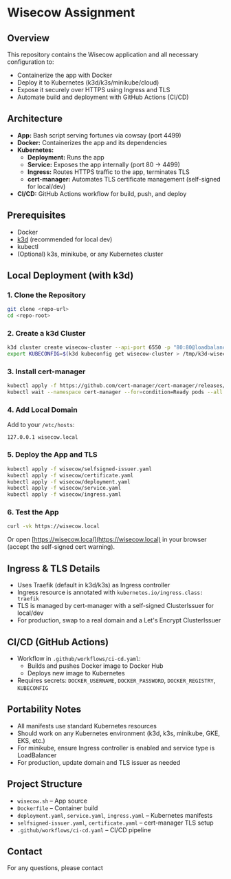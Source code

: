 # Wisecow Assignment

## Overview
This repository contains the Wisecow application and all necessary configuration to:
- Containerize the app with Docker
- Deploy it to Kubernetes (k3d/k3s/minikube/cloud)
- Expose it securely over HTTPS using Ingress and TLS
- Automate build and deployment with GitHub Actions (CI/CD)

## Architecture
- **App:** Bash script serving fortunes via cowsay (port 4499)
- **Docker:** Containerizes the app and its dependencies
- **Kubernetes:**
  - **Deployment:** Runs the app
  - **Service:** Exposes the app internally (port 80 → 4499)
  - **Ingress:** Routes HTTPS traffic to the app, terminates TLS
  - **cert-manager:** Automates TLS certificate management (self-signed for local/dev)
- **CI/CD:** GitHub Actions workflow for build, push, and deploy

## Prerequisites
- Docker
- [k3d](https://k3d.io/) (recommended for local dev)
- kubectl
- (Optional) k3s, minikube, or any Kubernetes cluster

## Local Deployment (with k3d)

### 1. Clone the Repository
```sh
git clone <repo-url>
cd <repo-root>
```

### 2. Create a k3d Cluster
```sh
k3d cluster create wisecow-cluster --api-port 6550 -p "80:80@loadbalancer" -p "443:443@loadbalancer"
export KUBECONFIG=$(k3d kubeconfig get wisecow-cluster > /tmp/k3d-wisecow.yaml && echo /tmp/k3d-wisecow.yaml)
```

### 3. Install cert-manager
```sh
kubectl apply -f https://github.com/cert-manager/cert-manager/releases/latest/download/cert-manager.yaml
kubectl wait --namespace cert-manager --for=condition=Ready pods --all --timeout=120s
```

### 4. Add Local Domain
Add to your `/etc/hosts`:
```
127.0.0.1 wisecow.local
```

### 5. Deploy the App and TLS
```sh
kubectl apply -f wisecow/selfsigned-issuer.yaml
kubectl apply -f wisecow/certificate.yaml
kubectl apply -f wisecow/deployment.yaml
kubectl apply -f wisecow/service.yaml
kubectl apply -f wisecow/ingress.yaml
```

### 6. Test the App
```sh
curl -vk https://wisecow.local
```
Or open [https://wisecow.local](https://wisecow.local) in your browser (accept the self-signed cert warning).

## Ingress & TLS Details
- Uses Traefik (default in k3d/k3s) as Ingress controller
- Ingress resource is annotated with `kubernetes.io/ingress.class: traefik`
- TLS is managed by cert-manager with a self-signed ClusterIssuer for local/dev
- For production, swap to a real domain and a Let's Encrypt ClusterIssuer

## CI/CD (GitHub Actions)
- Workflow in `.github/workflows/ci-cd.yaml`:
  - Builds and pushes Docker image to Docker Hub
  - Deploys new image to Kubernetes
- Requires secrets: `DOCKER_USERNAME`, `DOCKER_PASSWORD`, `DOCKER_REGISTRY`, `KUBECONFIG`

## Portability Notes
- All manifests use standard Kubernetes resources
- Should work on any Kubernetes environment (k3d, k3s, minikube, GKE, EKS, etc.)
- For minikube, ensure Ingress controller is enabled and service type is LoadBalancer
- For production, update domain and TLS issuer as needed

## Project Structure
- `wisecow.sh` – App source
- `Dockerfile` – Container build
- `deployment.yaml`, `service.yaml`, `ingress.yaml` – Kubernetes manifests
- `selfsigned-issuer.yaml`, `certificate.yaml` – cert-manager TLS setup
- `.github/workflows/ci-cd.yaml` – CI/CD pipeline

## Contact
For any questions, please contact 
